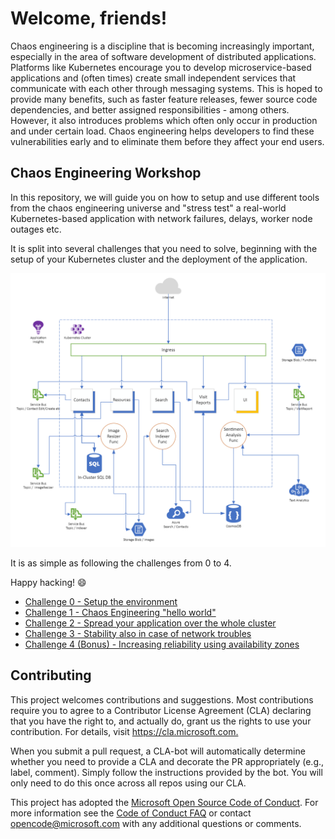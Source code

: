 # Welcome, friends!

Chaos engineering is a discipline that is becoming increasingly important, especially in the area of software development of distributed applications. Platforms like Kubernetes encourage you to develop microservice-based applications and (often times) create small independent services that communicate with each other through messaging systems. This is hoped to provide many benefits, such as faster feature releases, fewer source code dependencies, and better assigned responsibilities - among others. However, it also introduces problems which often only occur in production and under certain load. Chaos engineering helps developers to find these vulnerabilities early and to eliminate them before they affect your end users.

## Chaos Engineering Workshop

In this repository, we will guide you on how to setup and use different tools from the chaos engineering universe and "stress test" a real-world Kubernetes-based application with network failures, delays, worker node outages etc. 

It is split into several challenges that you need to solve, beginning with the setup of your Kubernetes cluster and the deployment of the application.

![architecture](./challenges/challenge-0/img/aks-architecture.png)

It is as simple as following the challenges from 0 to 4.

Happy hacking! 😄

- [Challenge 0 - Setup the environment](challenges/challenge-0/README.md)
- [Challenge 1 - Chaos Engineering "hello world"](challenges/challenge-1/README.md)
- [Challenge 2 - Spread your application over the whole cluster](challenges/challenge-2/README.md)
- [Challenge 3 - Stability also in case of network troubles](challenges/challenge-3/README.md)
- [Challenge 4 (Bonus) - Increasing reliability using availability zones](challenges/challenge-4/README.md)

## Contributing

This project welcomes contributions and suggestions.  Most contributions require you to agree to a
Contributor License Agreement (CLA) declaring that you have the right to, and actually do, grant us
the rights to use your contribution. For details, visit <https://cla.microsoft.com.>

When you submit a pull request, a CLA-bot will automatically determine whether you need to provide
a CLA and decorate the PR appropriately (e.g., label, comment). Simply follow the instructions
provided by the bot. You will only need to do this once across all repos using our CLA.

This project has adopted the [Microsoft Open Source Code of Conduct](https://opensource.microsoft.com/codeofconduct/).
For more information see the [Code of Conduct FAQ](https://opensource.microsoft.com/codeofconduct/faq/) or
contact [opencode@microsoft.com](mailto:opencode@microsoft.com) with any additional questions or comments.
